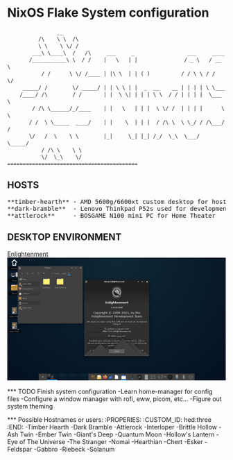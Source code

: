 # NixOS Flake System configuration

                    __    
              /\    \ \  /\
              \ \    \ \/ /
            ___\ \____\  /   /\     ___     _                 ___     ____
           /___________\ \  / /    |   \   | |               / _ \   / __ \
               / /      \ \/ /____ | |\ \  | | ( )          / / \ \ / /  \/
         _____/ /        \/ _____/ | | \ \ | |  _  __    __ | | | | \ \___
        /____/ /\        / /       | |  \ \| | | | \ \  / / | | | |  \___ \
            / /\ \______/_/____    | |   \   | | |  \ \/ /  | | | |      \ \
           / /  \ \_____  ____/    | |    \  | | |  / /\ \  \ \_/ / /\___/ /
           \/   /  \    \ \        |_|     \_| |_| /_/  \_\  \___/  \_____/
               / /\ \    \ \
               \/  \_\    \/       ==========================================

## HOSTS

<pre>
**timber-hearth** - AMD 5600g/6600xt custom desktop for hosting and development\
**dark-bramble**  - Lenovo Thinkpad P52s used for development\
**attlerock**     - BOSGAME N100 mini PC for Home Theater
</pre>

## DESKTOP ENVIRONMENT
[Enlightenment](https://www.enlightenment.org/)
![alt text](image.png)


*** TODO Finish system configuration
-Learn home-manager for config files
-Configure a window manager with rofi, eww, picom, etc...
-Figure out system theming

*** Possible Hostnames or users:
:PROPERIES:
:CUSTOM_ID: hed:three
:END:
-Timber Hearth
-Dark Bramble
-Attlerock
-Interloper
-Brittle Hollow
-Ash Twin
-Ember Twin
-Giant's Deep
-Quantum Moon
-Hollow's Lantern
-Eye of The Universe
-The Stranger
-Nomai
-Hearthian
-Chert
-Esker
-Feldspar
-Gabbro
-Riebeck
-Solanum